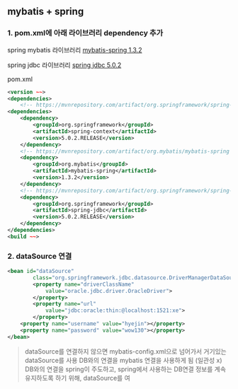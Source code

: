 ## mybatis + spring

### 1.  pom.xml에 아래 라이브러리 dependency 추가

spring mybatis 라이브러리
[mybatis-spring 1.3.2](https://mvnrepository.com/artifact/org.mybatis/mybatis-spring/1.3.2)

spring jdbc 라이브러리
[spring jdbc 5.0.2](https://mvnrepository.com/artifact/org.springframework/spring-jdbc/5.0.2.RELEASE)

pom.xml
```xml
<version ~~>
<dependencies>
  	<!-- https://mvnrepository.com/artifact/org.springframework/spring-context -->
<dependencies>
	<dependency>
    	<groupId>org.springframework</groupId>
   	 	<artifactId>spring-context</artifactId>
    	<version>5.0.2.RELEASE</version>
	</dependency>
	<!-- https://mvnrepository.com/artifact/org.mybatis/mybatis-spring -->
	<dependency>
    	<groupId>org.mybatis</groupId>
  		<artifactId>mybatis-spring</artifactId>
   		<version>1.3.2</version>
	</dependency>
	<!-- https://mvnrepository.com/artifact/org.springframework/spring-jdbc -->
	<dependency>
    	<groupId>org.springframework</groupId>
    	<artifactId>spring-jdbc</artifactId>
    	<version>5.0.2.RELEASE</version>
	</dependency>
</dependencies>
<build ~~>
```

### 2. dataSource 연결
```xml
<bean id="dataSource"
		class="org.springframework.jdbc.datasource.DriverManagerDataSource">
		<property name="driverClassName"
			value="oracle.jdbc.driver.OracleDriver">
		</property>
		<property name="url"
			value="jdbc:oracle:thin:@localhost:1521:xe">
		</property>
	<property name="username" value="hyejin"></property>
	<property name="password" value="wow130"></property>
</bean>
```
>dataSource를 연결하지 않으면 mybatis-config.xml으로 넘어가서 거기있는 dataSource를 사용
>DB와의 연결을 mybatis 연결을 사용하게 됨 (일관성 x)
>DB와의 연결을 spring이 주도하고, spring에서 사용하는 DB연결 정보를 계속 유지하도록 하기 위해, dataSource를 여
<!--stackedit_data:
eyJoaXN0b3J5IjpbMTYzNTQ3NjQ5LDE4NTk1Mjc0NjAsMTExNj
MzNjU4M119
-->
